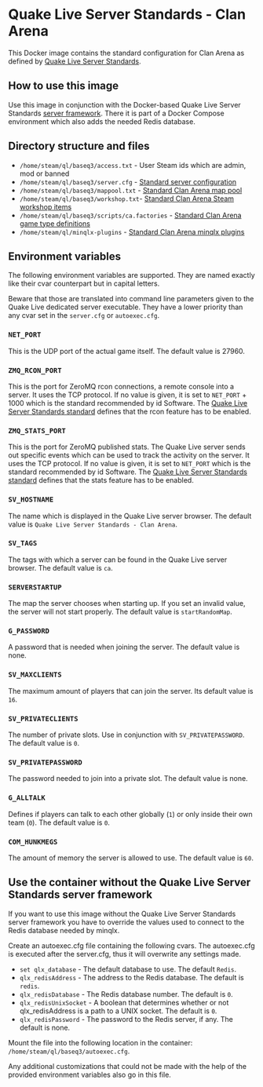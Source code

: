 # Quake Live Server Standards - Clan Arena

This Docker image contains the standard configuration for Clan Arena as defined by [Quake Live Server Standards](https://github.com/quakelive-server-standards).

## How to use this image

Use this image in conjunction with the Docker-based Quake Live Server Standards [server framework](https://github.com/quakelive-server-standards/server-framework). There it is part of a Docker Compose environment which also adds the needed Redis database.

## Directory structure and files

- `/home/steam/ql/baseq3/access.txt` - User Steam ids which are admin, mod or banned
- `/home/steam/ql/baseq3/server.cfg` - [Standard server configuration](https://github.com/quakelive-server-standards/server-framework/blob/master/configs/standard/server.cfg)
- `/home/steam/ql/baseq3/mappool.txt` - [Standard Clan Arena map pool](https://github.com/quakelive-server-standards/server-framework/blob/master/mappools/standard/ca/mappool.txt)
- `/home/steam/ql/baseq3/workshop.txt`- [Standard Clan Arena Steam workshop items](https://github.com/quakelive-server-standards/server-framework/blob/master/workshop/standard/ca/workshop.txt)
- `/home/steam/ql/baseq3/scripts/ca.factories` - [Standard Clan Arena game type definitions](https://github.com/quakelive-server-standards/server-framework/blob/master/factories/standard/ca/ca.factories)
- `/home/steam/ql/minqlx-plugins` - [Standard Clan Arena minqlx plugins](https://github.com/quakelive-server-standards/server-framework/tree/master/minqlx-plugins/standard/ca)

## Environment variables

The following environment variables are supported. They are named exactly like their cvar counterpart but in capital letters.

Beware that those are translated into command line parameters given to the Quake Live dedicated server executable. They have a lower priority than any cvar set in the `server.cfg` or `autoexec.cfg`.

### `NET_PORT`

This is the UDP port of the actual game itself. The default value is 27960.

### `ZMQ_RCON_PORT`

This is the port for ZeroMQ rcon connections, a remote console into a server. It uses the TCP protocol. If no value is given, it is set to `NET_PORT` + 1000 which is the standard recommended by id Software. The [Quake Live Server Standards standard](https://github.com/quakelive-server-standards/server-framework/blob/master/configs/standard/README.md) defines that the rcon feature has to be enabled.

### `ZMQ_STATS_PORT`

This is the port for ZeroMQ published stats. The Quake Live server sends out specific events which can be used to track the activity on the server. It uses the TCP protocol. If no value is given, it is set to `NET_PORT` which is the standard recommended by id Software. The [Quake Live Server Standards standard](https://github.com/quakelive-server-standards/server-framework/blob/master/configs/standard/README.md) defines that the stats feature has to be enabled.

### `SV_HOSTNAME`

The name which is displayed in the Quake Live server browser. The default value is `Quake Live Server Standards - Clan Arena`.

### `SV_TAGS`

The tags with which a server can be found in the Quake Live server browser. The default value is `ca`.

### `SERVERSTARTUP`

The map the server chooses when starting up. If you set an invalid value, the server will not start properly. The default value is `startRandomMap`.

### `G_PASSWORD`

A password that is needed when joining the server. The default value is none.

### `SV_MAXCLIENTS`

The maximum amount of players that can join the server. Its default value is `16`.

### `SV_PRIVATECLIENTS`

The number of private slots. Use in conjunction with `SV_PRIVATEPASSWORD`. The default value is `0`.

### `SV_PRIVATEPASSWORD`

The password needed to join into a private slot. The default value is none.

### `G_ALLTALK`

Defines if players can talk to each other globally (`1`) or only inside their own team (`0`). The default value is `0`.

### `COM_HUNKMEGS`

The amount of memory the server is allowed to use. The default value is `60`.

## Use the container without the Quake Live Server Standards server framework

If you want to use this image without the Quake Live Server Standards server framework you have to override the values used to connect to the Redis database needed by minqlx.

Create an autoexec.cfg file containing the following cvars. The autoexec.cfg is executed after the server.cfg, thus it will overwrite any settings made.

- `set qlx_database` - The default database to use. The default `Redis`.
- `qlx_redisAddress` - The address to the Redis database. The default is `redis`.
- `qlx_redisDatabase` - The Redis database number. The default is `0`.
- `qlx_redisUnixSocket` - A boolean that determines whether or not qlx_redisAddress is a path to a UNIX socket. The default is `0`.
- `qlx_redisPassword` - The password to the Redis server, if any. The default is none.

Mount the file into the following location in the container: `/home/steam/ql/baseq3/autoexec.cfg`.

Any additional customizations that could not be made with the help of the provided environment variables also go in this file.